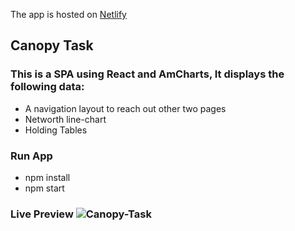 The app is hosted on [Netlify](https://canopy-task.netlify.app)

## Canopy Task

### This is a SPA using React and AmCharts, It displays the following data:
* A navigation layout to reach out other two pages
* Networth line-chart
* Holding Tables

### Run App
* npm install
* npm start

### Live Preview ![Canopy-Task]("./ss_canopy_2.gif")
